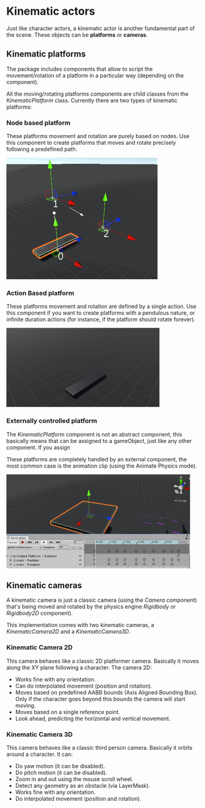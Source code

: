 # Kinematic actors

Just like character actors, a kinematic actor is another fundamental part of the scene. These objects can be **platforms** or **cameras**.

## Kinematic platforms

The package includes components that allow to script the movement/rotation of a platform in a particular way \(depending on the component\).

All the moving/rotating platforms components are child classes from the _KinematicPlatform_ class. Currently there are two types of kinematic platforms:

### Node based platform

These platforms movement and rotation are purely based on nodes. Use this component to create platforms that moves and rotate precisely following a predefined path.

![](../../.gitbook/assets/platform-node.gif)

### Action Based platform

These platforms movement and rotation are defined by a single action. Use this component if you want to create platforms with a pendulous nature, or infinite duration actions \(for instance, if the platform should rotate forever\).

![](../../.gitbook/assets/platform-action.gif)

### Externally controlled platform

The _KinematicPlatform_ component is not an abstract component, this basically means that can be assigned to a gameObject, just like any other component. If you assign

These platforms are completely handled by an external component, the most common case is the animation clip \(using the Animate Physics mode\).

![](../../.gitbook/assets/platform-animated.gif)

## Kinematic cameras

A kinematic camera is just a classic camera \(using the _Camera_ component\) that's being moved and rotated by the physics engine _Rigidbody_ or _Rigidbody2D_ component\).

This implementation comes with two kinematic cameras, a _KinematicCamera2D_ and a _KinematicCamera3D_.

### Kinematic Camera 2D

This camera behaves like a classic 2D platformer camera. Basically it moves along the XY plane following a character. The camera 2D:

* Works fine with any orientation.
* Can do interpolated movement \(position and rotation\).
* Moves based on predefined AABB bounds \(Axis Aligned Bounding Box\). Only if the character goes beyond this bounds the camera will start moving.
* Moves based on a single reference point.
* Look ahead, predicting the horizontal and vertical movement.

### Kinematic Camera 3D

This camera behaves like a classic third person camera. Basically it orbits around a character. It can:

* Do yaw motion \(it can be disabled\).
* Do pitch motion \(it can be disabled\).
* Zoom in and out using the mouse scroll wheel.
* Detect any geometry as an obstacle \(via LayerMask\).
* Works fine with any orientation.
* Do interpolated movement \(position and rotation\).

